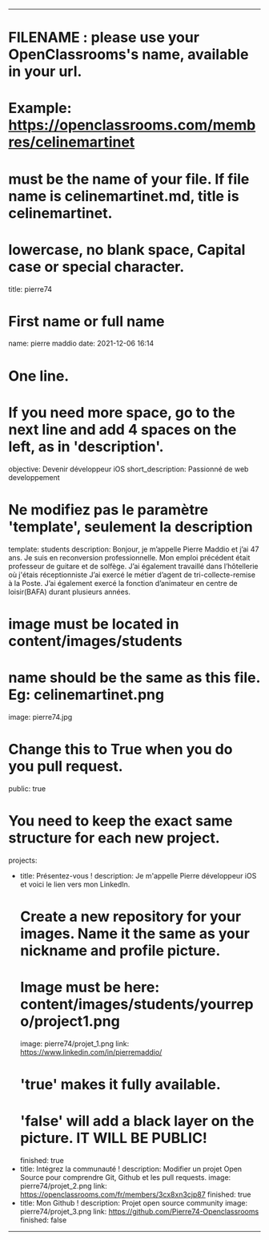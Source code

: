 ---

# FILENAME : please use your OpenClassrooms's name, available in your url.
# Example: https://openclassrooms.com/membres/celinemartinet
# must be the name of your file. If file name is celinemartinet.md, title is celinemartinet.
# lowercase, no blank space, Capital case or special character.
title: pierre74

# First name or full name
name: pierre maddio
date: 2021-12-06 16:14

# One line.
# If you need more space, go to the next line and add 4 spaces on the left, as in 'description'.
objective: Devenir développeur iOS
short_description: Passionné de web developpement

# Ne modifiez pas le paramètre 'template', seulement la description
template: students
description:
    Bonjour, je m’appelle Pierre Maddio et j’ai 47 ans.
    Je suis en reconversion professionnelle.
    Mon emploi précédent était professeur de guitare et de solfège.
    J’ai également travaillé dans l’hôtellerie où j'étais réceptionniste
    J’ai exercé le métier d’agent de tri-collecte-remise à la Poste.
    J’ai également exercé la fonction d’animateur en centre de loisir(BAFA) durant plusieurs années.


# image must be located in content/images/students
# name should be the same as this file. Eg: celinemartinet.png
image: pierre74.jpg

# Change this to True when you do you pull request.
public: true

# You need to keep the exact same structure for each new project.
projects:
  - title: Présentez-vous !
    description: Je m'appelle Pierre développeur iOS et voici le lien vers mon LinkedIn.
    # Create a new repository for your images. Name it the same as your nickname and profile picture.
    # Image must be here: content/images/students/yourrepo/project1.png
    image: pierre74/projet_1.png
    link: https://www.linkedin.com/in/pierremaddio/
    # 'true' makes it fully available.
    # 'false' will add a black layer on the picture. IT WILL BE PUBLIC!
    finished: true
  - title: Intégrez la communauté !
    description: Modifier un projet Open Source pour comprendre Git, Github et les pull requests.
    image: pierre74/projet_2.png
    link: https://openclassrooms.com/fr/members/3cx8xn3cjp87
    finished: true
  - title: Mon Github !
    description: Projet open source community
    image: pierre74/projet_3.png
    link: https://github.com/Pierre74-Openclassrooms
    finished: false
---